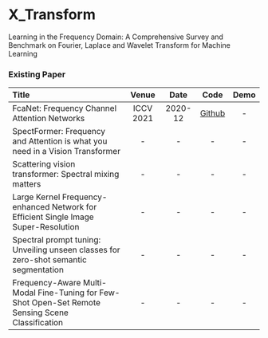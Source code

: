 # X_Transform
Learning in the Frequency Domain: A Comprehensive Survey and Benchmark on Fourier, Laplace and Wavelet Transform for Machine Learning


### Existing Paper

|  Title  |   Venue  |   Date   |   Code   |   Demo   |
|:--------|:--------:|:--------:|:--------:|:--------:|
| FcaNet: Frequency Channel Attention Networks| ICCV 2021 | 2020-12 | [Github](https://github.com/cfzd/FcaNet) | - |
| SpectFormer: Frequency and Attention is what you need in a Vision Transformer | - | - | - | - |
| Scattering vision transformer: Spectral mixing matters | - | - | - | - |
| Large Kernel Frequency-enhanced Network for Efficient Single Image Super-Resolution | - | - | - | - |
| Spectral prompt tuning: Unveiling unseen classes for zero-shot semantic segmentation | - | - | - | - |
| Frequency-Aware Multi-Modal Fine-Tuning for Few-Shot Open-Set Remote Sensing Scene Classification | - | - | - | - |


